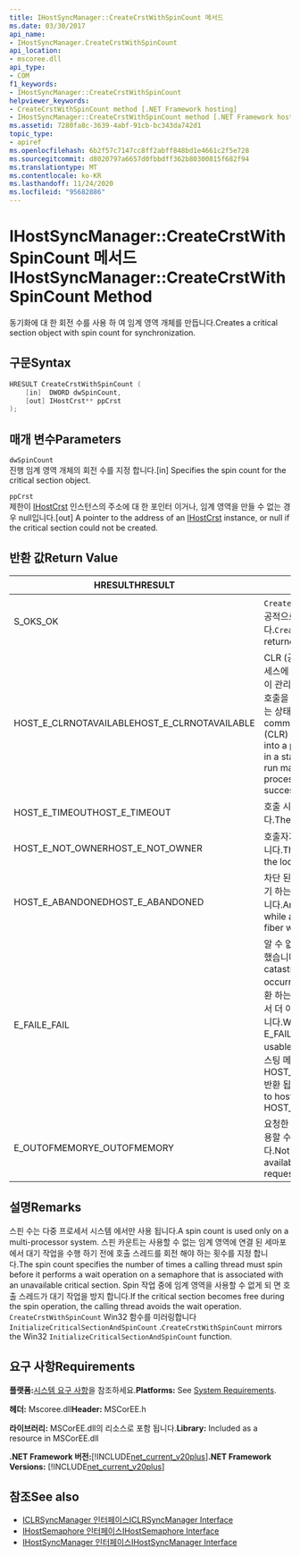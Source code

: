 ```yaml
---
title: IHostSyncManager::CreateCrstWithSpinCount 메서드
ms.date: 03/30/2017
api_name:
- IHostSyncManager.CreateCrstWithSpinCount
api_location:
- mscoree.dll
api_type:
- COM
f1_keywords:
- IHostSyncManager::CreateCrstWithSpinCount
helpviewer_keywords:
- CreateCrstWithSpinCount method [.NET Framework hosting]
- IHostSyncManager::CreateCrstWithSpinCount method [.NET Framework hosting]
ms.assetid: 7280fa8c-3639-4abf-91cb-bc343da742d1
topic_type:
- apiref
ms.openlocfilehash: 6b2f57c7147cc8ff2abff848bd1e4661c2f5e728
ms.sourcegitcommit: d8020797a6657d0fbbdff362b80300815f682f94
ms.translationtype: MT
ms.contentlocale: ko-KR
ms.lasthandoff: 11/24/2020
ms.locfileid: "95682886"
---
```

# <a name="ihostsyncmanagercreatecrstwithspincount-method"></a><span data-ttu-id="86dc6-102">IHostSyncManager::CreateCrstWithSpinCount 메서드</span><span class="sxs-lookup"><span data-stu-id="86dc6-102">IHostSyncManager::CreateCrstWithSpinCount Method</span></span>

<span data-ttu-id="86dc6-103">동기화에 대 한 회전 수를 사용 하 여 임계 영역 개체를 만듭니다.</span><span class="sxs-lookup"><span data-stu-id="86dc6-103">Creates a critical section object with spin count for synchronization.</span></span>  
  
## <a name="syntax"></a><span data-ttu-id="86dc6-104">구문</span><span class="sxs-lookup"><span data-stu-id="86dc6-104">Syntax</span></span>  
  
```cpp  
HRESULT CreateCrstWithSpinCount (  
    [in]  DWORD dwSpinCount,  
    [out] IHostCrst** ppCrst  
);  
```  
  
## <a name="parameters"></a><span data-ttu-id="86dc6-105">매개 변수</span><span class="sxs-lookup"><span data-stu-id="86dc6-105">Parameters</span></span>  

 `dwSpinCount`  
 <span data-ttu-id="86dc6-106">진행 임계 영역 개체의 회전 수를 지정 합니다.</span><span class="sxs-lookup"><span data-stu-id="86dc6-106">[in] Specifies the spin count for the critical section object.</span></span>  
  
 `ppCrst`  
 <span data-ttu-id="86dc6-107">제한이 [IHostCrst](ihostcrst-interface.md) 인스턴스의 주소에 대 한 포인터 이거나, 임계 영역을 만들 수 없는 경우 null입니다.</span><span class="sxs-lookup"><span data-stu-id="86dc6-107">[out] A pointer to the address of an [IHostCrst](ihostcrst-interface.md) instance, or null if the critical section could not be created.</span></span>  
  
## <a name="return-value"></a><span data-ttu-id="86dc6-108">반환 값</span><span class="sxs-lookup"><span data-stu-id="86dc6-108">Return Value</span></span>  
  
|<span data-ttu-id="86dc6-109">HRESULT</span><span class="sxs-lookup"><span data-stu-id="86dc6-109">HRESULT</span></span>|<span data-ttu-id="86dc6-110">설명</span><span class="sxs-lookup"><span data-stu-id="86dc6-110">Description</span></span>|  
|-------------|-----------------|  
|<span data-ttu-id="86dc6-111">S_OK</span><span class="sxs-lookup"><span data-stu-id="86dc6-111">S_OK</span></span>|<span data-ttu-id="86dc6-112">`CreateCrstWithSpinCount` 성공적으로 반환 되었습니다.</span><span class="sxs-lookup"><span data-stu-id="86dc6-112">`CreateCrstWithSpinCount` returned successfully.</span></span>|  
|<span data-ttu-id="86dc6-113">HOST_E_CLRNOTAVAILABLE</span><span class="sxs-lookup"><span data-stu-id="86dc6-113">HOST_E_CLRNOTAVAILABLE</span></span>|<span data-ttu-id="86dc6-114">CLR (공용 언어 런타임)이 프로세스에 로드 되지 않았거나 CLR이 관리 코드를 실행할 수 없거나 호출을 성공적으로 처리할 수 없는 상태에 있습니다.</span><span class="sxs-lookup"><span data-stu-id="86dc6-114">The common language runtime (CLR) has not been loaded into a process, or the CLR is in a state in which it cannot run managed code or process the call successfully.</span></span>|  
|<span data-ttu-id="86dc6-115">HOST_E_TIMEOUT</span><span class="sxs-lookup"><span data-stu-id="86dc6-115">HOST_E_TIMEOUT</span></span>|<span data-ttu-id="86dc6-116">호출 시간이 초과 되었습니다.</span><span class="sxs-lookup"><span data-stu-id="86dc6-116">The call timed out.</span></span>|  
|<span data-ttu-id="86dc6-117">HOST_E_NOT_OWNER</span><span class="sxs-lookup"><span data-stu-id="86dc6-117">HOST_E_NOT_OWNER</span></span>|<span data-ttu-id="86dc6-118">호출자가 잠금을 소유 하지 않습니다.</span><span class="sxs-lookup"><span data-stu-id="86dc6-118">The caller does not own the lock.</span></span>|  
|<span data-ttu-id="86dc6-119">HOST_E_ABANDONED</span><span class="sxs-lookup"><span data-stu-id="86dc6-119">HOST_E_ABANDONED</span></span>|<span data-ttu-id="86dc6-120">차단 된 스레드나 파이버에서 대기 하는 동안 이벤트를 취소 했습니다.</span><span class="sxs-lookup"><span data-stu-id="86dc6-120">An event was canceled while a blocked thread or fiber was waiting on it.</span></span>|  
|<span data-ttu-id="86dc6-121">E_FAIL</span><span class="sxs-lookup"><span data-stu-id="86dc6-121">E_FAIL</span></span>|<span data-ttu-id="86dc6-122">알 수 없는 치명적인 오류가 발생 했습니다.</span><span class="sxs-lookup"><span data-stu-id="86dc6-122">An unknown catastrophic failure occurred.</span></span> <span data-ttu-id="86dc6-123">메서드가 E_FAIL 반환 하는 경우 해당 프로세스 내에서 더 이상 CLR을 사용할 수 없습니다.</span><span class="sxs-lookup"><span data-stu-id="86dc6-123">When a method returns E_FAIL, the CLR is no longer usable within the process.</span></span> <span data-ttu-id="86dc6-124">호스팅 메서드를 이후에 호출 하면 HOST_E_CLRNOTAVAILABLE 반환 됩니다.</span><span class="sxs-lookup"><span data-stu-id="86dc6-124">Subsequent calls to hosting methods return HOST_E_CLRNOTAVAILABLE.</span></span>|  
|<span data-ttu-id="86dc6-125">E_OUTOFMEMORY</span><span class="sxs-lookup"><span data-stu-id="86dc6-125">E_OUTOFMEMORY</span></span>|<span data-ttu-id="86dc6-126">요청한 임계 영역을 만드는 데 사용할 수 있는 메모리가 부족 합니다.</span><span class="sxs-lookup"><span data-stu-id="86dc6-126">Not enough memory was available to create the requested critical section.</span></span>|  
  
## <a name="remarks"></a><span data-ttu-id="86dc6-127">설명</span><span class="sxs-lookup"><span data-stu-id="86dc6-127">Remarks</span></span>  

 <span data-ttu-id="86dc6-128">스핀 수는 다중 프로세서 시스템 에서만 사용 됩니다.</span><span class="sxs-lookup"><span data-stu-id="86dc6-128">A spin count is used only on a multi-processor system.</span></span> <span data-ttu-id="86dc6-129">스핀 카운트는 사용할 수 없는 임계 영역에 연결 된 세마포에서 대기 작업을 수행 하기 전에 호출 스레드를 회전 해야 하는 횟수를 지정 합니다.</span><span class="sxs-lookup"><span data-stu-id="86dc6-129">The spin count specifies the number of times a calling thread must spin before it performs a wait operation on a semaphore that is associated with an unavailable critical section.</span></span> <span data-ttu-id="86dc6-130">Spin 작업 중에 임계 영역을 사용할 수 없게 되 면 호출 스레드가 대기 작업을 방지 합니다.</span><span class="sxs-lookup"><span data-stu-id="86dc6-130">If the critical section becomes free during the spin operation, the calling thread avoids the wait operation.</span></span> <span data-ttu-id="86dc6-131">`CreateCrstWithSpinCount` Win32 함수를 미러링합니다 `InitializeCriticalSectionAndSpinCount` .</span><span class="sxs-lookup"><span data-stu-id="86dc6-131">`CreateCrstWithSpinCount` mirrors the Win32 `InitializeCriticalSectionAndSpinCount` function.</span></span>  
  
## <a name="requirements"></a><span data-ttu-id="86dc6-132">요구 사항</span><span class="sxs-lookup"><span data-stu-id="86dc6-132">Requirements</span></span>  

 <span data-ttu-id="86dc6-133">**플랫폼:**[시스템 요구 사항](../../get-started/system-requirements.md)을 참조하세요.</span><span class="sxs-lookup"><span data-stu-id="86dc6-133">**Platforms:** See [System Requirements](../../get-started/system-requirements.md).</span></span>  
  
 <span data-ttu-id="86dc6-134">**헤더:** Mscoree.dll</span><span class="sxs-lookup"><span data-stu-id="86dc6-134">**Header:** MSCorEE.h</span></span>  
  
 <span data-ttu-id="86dc6-135">**라이브러리:** MSCorEE.dll의 리소스로 포함 됩니다.</span><span class="sxs-lookup"><span data-stu-id="86dc6-135">**Library:** Included as a resource in MSCorEE.dll</span></span>  
  
 <span data-ttu-id="86dc6-136">**.NET Framework 버전:**[!INCLUDE[net_current_v20plus](../../../../includes/net-current-v20plus-md.md)]</span><span class="sxs-lookup"><span data-stu-id="86dc6-136">**.NET Framework Versions:** [!INCLUDE[net_current_v20plus](../../../../includes/net-current-v20plus-md.md)]</span></span>  
  
## <a name="see-also"></a><span data-ttu-id="86dc6-137">참조</span><span class="sxs-lookup"><span data-stu-id="86dc6-137">See also</span></span>

- [<span data-ttu-id="86dc6-138">ICLRSyncManager 인터페이스</span><span class="sxs-lookup"><span data-stu-id="86dc6-138">ICLRSyncManager Interface</span></span>](iclrsyncmanager-interface.md)
- [<span data-ttu-id="86dc6-139">IHostSemaphore 인터페이스</span><span class="sxs-lookup"><span data-stu-id="86dc6-139">IHostSemaphore Interface</span></span>](ihostsemaphore-interface.md)
- [<span data-ttu-id="86dc6-140">IHostSyncManager 인터페이스</span><span class="sxs-lookup"><span data-stu-id="86dc6-140">IHostSyncManager Interface</span></span>](ihostsyncmanager-interface.md)
